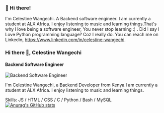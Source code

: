 ### 👋 Hi there!
I'm Celestine Wangechi. A Backend software engineer. I am currently a student at ALX Africa. I enjoy listening to music and learning things.That's why I love being a software engineer, You never stop learning :) . Did I say I Love Python programming language? Coz I really do. You can reach me on Linkedin, https://www.linkedin.com/in/celestine-wangechi.

### Hi there 👋, Celestine Wangechi
#### Backend Software Engineer
![Backend Software Engineer](https://pbs.twimg.com/profile_banners/1639680812604948480/1699557243/1500x500)

I'm Celestine Wangechi, a Backend Developer from Kenya.I am currently a student at ALX Africa. I enjoy listening to music and learning things. 

Skills:   JS / HTML / CSS / C / Python / Bash / MySQL
[![Anurag's GitHub stats](https://github-readme-stats.vercel.app/api?username=Cele-stine)](https://github.com/anuraghazra/github-readme-stats)
